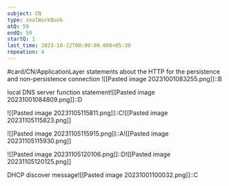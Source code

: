 ```yaml
---
subject: CN
type: zealWorkBook
atQ: 59
endQ: 59
startQ: 1
last_time: 2023-10-12T00:00:00.000+05:30
repeation: 4
---
```

#card/CN/ApplicationLayer
statements about the HTTP for the persistence and non-persistence connection	![[Pasted image 20231001083255.png]]::B <!--SR:!2023-11-05,7,246-->

local DNS server function statement![[Pasted image 20231001084809.png]]::D <!--SR:!2023-11-05,8,230-->

![[Pasted image 20231105115811.png]]::C![[Pasted image 20231105115823.png]]

![[Pasted image 20231105115915.png]]::A![[Pasted image 20231105115930.png]]


![[Pasted image 20231105120106.png]]::D![[Pasted image 20231105120125.png]] <!--SR:!2023-12-01,26,270-->

DHCP discover message![[Pasted image 20231001100032.png]]::C <!--SR:!2023-11-09,13,290-->
